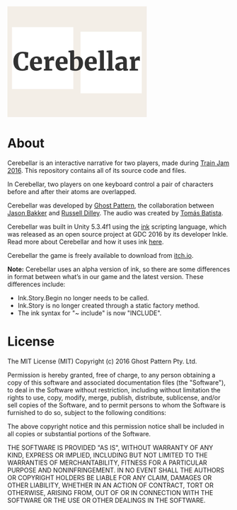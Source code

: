 ![Cerebellar](Cerebellar_logo.png)

# About

Cerebellar is an interactive narrative for two players, made during [Train Jam 2016](https://itch.io/jam/train-jam-2016). This repository contains all of its source code and files.

In Cerebellar, two players on one keyboard control a pair of characters before and after their atoms are overlapped.

Cerebellar was developed by [Ghost Pattern](http://ghostpattern.net/), the collaboration between [Jason Bakker](http://twitter.com/jason_bakker) and [Russell Dilley](http://twitter.com/russelldilley). The audio was created by [Tomás Batista](http://tomasbatista.com/).

Cerebellar was built in Unity 5.3.4f1 using the [ink](http://www.inklestudios.com/ink/) scripting language, which was released as an open source project at GDC 2016 by its developer Inkle. Read more about Cerebellar and how it uses ink [here](http://ghostpattern.net/2016/04/04/cerebellar-is-now-open-source).

Cerebellar the game is freely available to download from [itch.io](https://ghostpattern.itch.io/cerebellar).

**Note:** Cerebellar uses an alpha version of ink, so there are some differences in format between what’s in our game and the latest version. These differences include:
 - Ink.Story.Begin no longer needs to be called.
 - Ink.Story is no longer created through a static factory method.
 - The ink syntax for "~ include" is now "INCLUDE".

# License

The MIT License (MIT)
Copyright (c) 2016 Ghost Pattern Pty. Ltd.

Permission is hereby granted, free of charge, to any person obtaining a copy of this software and associated documentation files (the "Software"), to deal in the Software without restriction, including without limitation the rights to use, copy, modify, merge, publish, distribute, sublicense, and/or sell copies of the Software, and to permit persons to whom the Software is furnished to do so, subject to the following conditions:

The above copyright notice and this permission notice shall be included in all copies or substantial portions of the Software.

THE SOFTWARE IS PROVIDED "AS IS", WITHOUT WARRANTY OF ANY KIND, EXPRESS OR IMPLIED, INCLUDING BUT NOT LIMITED TO THE WARRANTIES OF MERCHANTABILITY, FITNESS FOR A PARTICULAR PURPOSE AND NONINFRINGEMENT. IN NO EVENT SHALL THE AUTHORS OR COPYRIGHT HOLDERS BE LIABLE FOR ANY CLAIM, DAMAGES OR OTHER LIABILITY, WHETHER IN AN ACTION OF CONTRACT, TORT OR OTHERWISE, ARISING FROM, OUT OF OR IN CONNECTION WITH THE SOFTWARE OR THE USE OR OTHER DEALINGS IN THE SOFTWARE.
